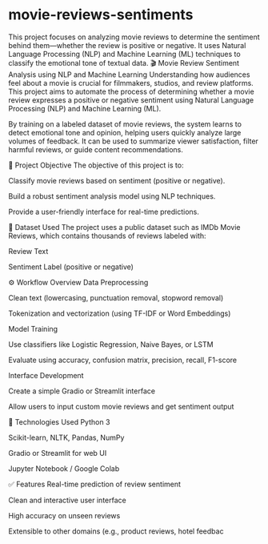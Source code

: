 # movie-reviews-sentiments
This project focuses on analyzing movie reviews to determine the sentiment behind them—whether the review is positive or negative. It uses Natural Language Processing (NLP) and Machine Learning (ML) techniques to classify the emotional tone of textual data.
🎬 Movie Review Sentiment Analysis using NLP and Machine Learning
Understanding how audiences feel about a movie is crucial for filmmakers, studios, and review platforms. This project aims to automate the process of determining whether a movie review expresses a positive or negative sentiment using Natural Language Processing (NLP) and Machine Learning (ML).

By training on a labeled dataset of movie reviews, the system learns to detect emotional tone and opinion, helping users quickly analyze large volumes of feedback. It can be used to summarize viewer satisfaction, filter harmful reviews, or guide content recommendations.

🧠 Project Objective
The objective of this project is to:

Classify movie reviews based on sentiment (positive or negative).

Build a robust sentiment analysis model using NLP techniques.

Provide a user-friendly interface for real-time predictions.

📁 Dataset Used
The project uses a public dataset such as IMDb Movie Reviews, which contains thousands of reviews labeled with:

Review Text

Sentiment Label (positive or negative)

⚙️ Workflow Overview
Data Preprocessing

Clean text (lowercasing, punctuation removal, stopword removal)

Tokenization and vectorization (using TF-IDF or Word Embeddings)

Model Training

Use classifiers like Logistic Regression, Naive Bayes, or LSTM

Evaluate using accuracy, confusion matrix, precision, recall, F1-score

Interface Development

Create a simple Gradio or Streamlit interface

Allow users to input custom movie reviews and get sentiment output

🚀 Technologies Used
Python 3

Scikit-learn, NLTK, Pandas, NumPy

Gradio or Streamlit for web UI

Jupyter Notebook / Google Colab

✅ Features
Real-time prediction of review sentiment

Clean and interactive user interface

High accuracy on unseen reviews

Extensible to other domains (e.g., product reviews, hotel feedbac
